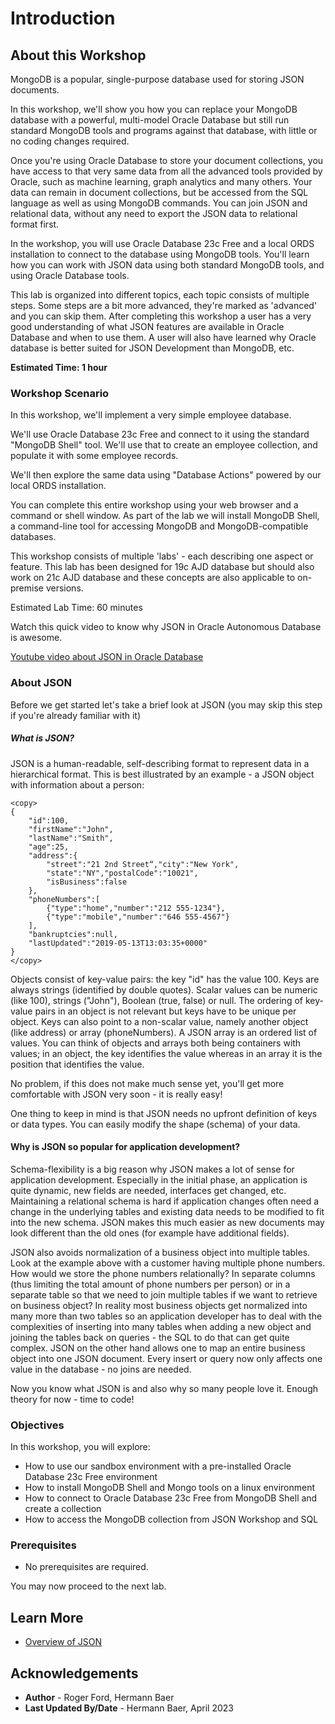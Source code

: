 # Introduction

## About this Workshop

MongoDB is a popular, single-purpose database used for storing JSON documents.

In this workshop, we'll show you how you can replace your MongoDB database with a powerful, multi-model Oracle Database but still run standard MongoDB tools and programs against that database, with little or no coding changes required.

Once you're using Oracle Database to store your document collections, you have access to that very same data from all the advanced tools provided by Oracle, such as machine learning, graph analytics and many others. Your data can remain in document collections, but be accessed from the SQL language as well as using MongoDB commands. You can join JSON and relational data, without any need to export the JSON data to relational format first.

In the workshop, you will use Oracle Database 23c Free and a local ORDS installation to connect to the database using MongoDB tools. You'll learn how you can work with JSON data using both standard MongoDB tools, and using Oracle Database tools.

This lab is organized into different topics, each topic consists of multiple steps. Some steps are a bit more advanced, they're marked as 'advanced' and you can skip them. After completing this workshop a user has a very good understanding of what JSON features are available in Oracle Database and when to use them. A user will also have learned why Oracle database is better suited for JSON Development than MongoDB, etc.

**Estimated Time: 1 hour**

### Workshop Scenario

In this workshop, we'll implement a very simple employee database. 

We'll use Oracle Database 23c Free and connect to it using the standard "MongoDB Shell" tool. We'll use that to create an employee collection, and populate it with some employee records.

We'll then explore the same data using "Database Actions" powered by our local ORDS installation.

You can complete this entire workshop using your web browser and a command or shell window. As part of the lab we will install MongoDB Shell, a command-line tool for accessing MongoDB and MongoDB-compatible databases.

This workshop consists of multiple 'labs' - each describing one aspect or feature. This lab has been designed for 19c AJD database but should also work on 21c AJD database and these concepts are also applicable to on-premise versions.

Estimated Lab Time: 60 minutes

Watch this quick video to know why JSON in Oracle Autonomous Database is awesome.

[Youtube video about JSON in Oracle Database](youtube:yiGFO139ftg)

### About JSON

Before we get started let's take a brief look at JSON (you may skip this step if you're already familiar with it)

##### What is JSON?

JSON is a human-readable, self-describing format to represent data in a hierarchical format. This is best illustrated by an example - a JSON object with information about a person:

```
<copy>
{
	"id":100,
	"firstName":"John",
	"lastName":"Smith",
	"age":25,
	"address":{
		"street":"21 2nd Street“,"city":"New York",
		"state":"NY","postalCode":"10021",	 
		"isBusiness":false	
	},	
	"phoneNumbers":[		
		{"type":"home","number":"212 555-1234"},	
		{"type":"mobile","number":"646 555-4567"}
	],
	"bankruptcies":null,
	"lastUpdated":"2019-05-13T13:03:35+0000"
}
</copy>
```

Objects consist of key-value pairs: the key "id" has the value 100. Keys are always strings (identified by double quotes). Scalar values can be numeric (like 100), strings ("John"), Boolean (true, false) or null. The ordering of key-value pairs in an object is not relevant but keys have to be unique per object. Keys can also point to a non-scalar value, namely another object (like address) or array (phoneNumbers). A JSON array is an ordered list of values. You can think of objects and arrays both being containers with values; in an object, the key identifies the value whereas in an array it is the position that identifies the value.

No problem, if this does not make much sense yet, you'll get more comfortable with JSON very soon - it is really easy!

One thing to keep in mind is that JSON needs no upfront definition of keys or data types. You can easily modify the shape (schema) of your data.

#### Why is JSON so popular for application development?

Schema-flexibility is a big reason why JSON makes a lot of sense for application development. Especially in the initial phase, an application is quite dynamic, new fields are needed, interfaces get changed, etc. Maintaining a relational schema is hard if application changes often need a change in the underlying tables and existing data needs to be modified to fit into the new schema. JSON makes this much easier as new documents may look different than the old ones (for example have additional fields).

JSON also avoids normalization of a business object into multiple tables. Look at the example above with a customer having multiple phone numbers. How would we store the phone numbers relationally? In separate columns (thus limiting the total amount of phone numbers per person) or in a separate table so that we need to join multiple tables if we want to retrieve on business object? In reality most business objects get normalized into many more than two tables so an application developer has to deal with the complexities of inserting into many tables when adding a new object and joining the tables back on queries - the SQL to do that can get quite complex. JSON on the other hand allows one to map an entire business object into one JSON document. Every insert or query now only affects one value in the database - no joins are needed.

Now you know what JSON is and also why so many people love it. Enough theory for now - time to code!

### Objectives

In this workshop, you will explore: 
*	How to use our sandbox environment with a pre-installed Oracle Database 23c Free environment
*	How to install MongoDB Shell and Mongo tools on a linux environment
*   How to connect to Oracle Database 23c Free from MongoDB Shell and create a collection
*   How to access the MongoDB collection from JSON Workshop and SQL

### Prerequisites

* No prerequisites are required.

You may now proceed to the next lab.

## Learn More

* [Overview of JSON](https://docs.oracle.com/en/database/oracle/oracle-database/21/adjsn/json-data.html#GUID-B2D82ED4-B007-4019-8B53-9D0CDA81C4FA)

## Acknowledgements

* **Author** - Roger Ford, Hermann Baer
* **Last Updated By/Date** - Hermann Baer, April 2023

